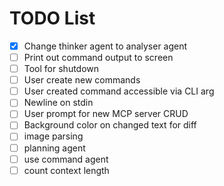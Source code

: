 # TODO List

- [x] Change thinker agent to analyser agent
- [ ] Print out command output to screen
- [ ] Tool for shutdown
- [ ] User create new commands
- [ ] User created command accessible via CLI arg
- [ ] Newline on stdin
- [ ] User prompt for new MCP server CRUD
- [ ] Background color on changed text for diff
- [ ] image parsing
- [ ] planning agent
- [ ] use command agent
- [ ] count context length

